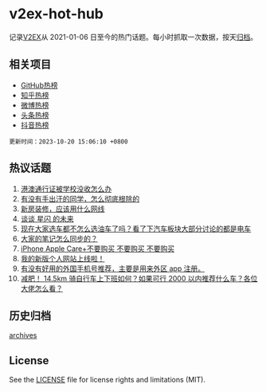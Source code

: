 # v2ex-hot-hub

 记录[V2EX](https://www.v2ex.com/)从 2021-01-06 日至今的热门话题。每小时抓取一次数据，按天[归档](archives)。
 
 ## 相关项目

- [GitHub热榜](https://github.com/snaildev/github-hot-hub)
- [知乎热榜](https://github.com/snaildev/zhihu-hot-hub)
- [微博热榜](https://github.com/snaildev/weibo-hot-hub)
- [头条热榜](https://github.com/snaildev/toutiao-hot-hub)
- [抖音热榜](https://github.com/snaildev/douyin-hot-hub)


 `更新时间：2023-10-20 15:06:10 +0800`

## 热议话题

1. [港澳通行证被学校没收怎么办](https://www.v2ex.com/t/983522)
1. [有没有手出汗的同学，怎么彻底根除的](https://www.v2ex.com/t/983499)
1. [新房装修，应该用什么网线](https://www.v2ex.com/t/983669)
1. [谈谈 星闪 的未来](https://www.v2ex.com/t/983630)
1. [现在大家选车都不怎么选油车了吗？看了下汽车板块大部分讨论的都是电车](https://www.v2ex.com/t/983745)
1. [大家的笔记怎么同步的？](https://www.v2ex.com/t/983507)
1. [iPhone Apple Care+不要购买 不要购买 不要购买](https://www.v2ex.com/t/983570)
1. [我的新版个人网站上线啦！](https://www.v2ex.com/t/983646)
1. [有没有好用的外国手机号推荐，主要是用来外区 app 注册。](https://www.v2ex.com/t/983553)
1. [减肥！ 14.5km 骑自行车上下班如何？如果可行 2000 以内推荐什么车？各位大佬怎么看？](https://www.v2ex.com/t/983676)

## 历史归档

[archives](archives)

## License

See the [LICENSE](LICENSE) file for license rights and limitations (MIT).
